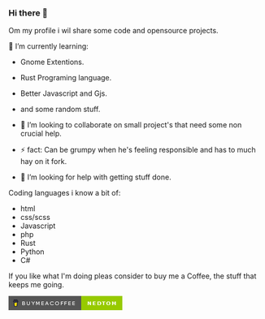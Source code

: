 ### Hi there 👋

Om my profile i wil share some code and opensource projects.

🌱 I’m currently learning:
- Gnome Extentions.
- Rust Programing language.
- Better Javascript and Gjs.
- and some random stuff.

- 👯 I’m looking to collaborate on small project's that need some non crucial help.

- ⚡ fact: Can be grumpy when he's feeling responsible and has to much hay on it fork.

- 🤔 I’m looking for help with getting stuff done.

Coding languages i know a bit of:
- html
- css/scss
- Javascript
- php
- Rust
- Python
- C#

If you like what I'm doing pleas consider to buy me a Coffee, the stuff that keeps me going.

[![preview](buymeacoffee.png)](https://www.buymeacoffee.com/nedtom)

<!--
**Ned-Tom/Ned-Tom** is a ✨ _special_ ✨ repository because its `README.md` (this file) appears on your GitHub profile.

Here are some ideas to get you started:

- 🔭 I’m currently working on ...
- 🌱 I’m currently learning ...
- 👯 I’m looking to collaborate on ...
- 🤔 I’m looking for help with ...
- 💬 Ask me about ...
- 📫 How to reach me: ...
- 😄 Pronouns: ...
- ⚡ Fun fact: ...
-->
